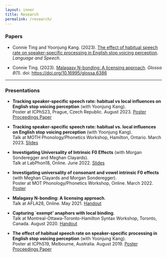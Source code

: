 ```yaml
---
layout: inner
title: Research
permalink: /research/
---
```


### Papers
  
- Connie Ting and Yoonjung Kang. (2023). [The effect of habitual speech rate on speaker-specific processing in English stop voicing perception](https://journals.sagepub.com/doi/10.1177/00238309231188078). _Language and Speech_.

- Connie Ting. (2023). [Malagasy N-bonding: A licensing approach](https://www.glossa-journal.org/article/id/6386/). _Glossa 8_(1). doi: https://doi.org/10.16995/glossa.6386

***

### Presentations  

- **Tracking speaker-specific speech rate: habitual vs local influences on English stop voicing perception** (with Yoonjung Kang).  
  Poster at ICPhS23, Prague, Czech Republic. August 2023. [Poster](ICPhS23_Eng_SpeechRate.pdf) [Proceedings Paper](ICPhS23.pdf)

- **Tracking speaker-specific speech rate: habitual vs. local influences on English stop voicing perception** (with Yoonjung Kang).  
  Talk at MOTH Phonology/Phonetics Workshop, Hamilton, Ontario. March 2023. [Slides]()

- **Investigating Universality of Intrinsic F0 Effects** (with Morgan Sonderegger and Meghan Clayards).  
  Talk at LabPhon18, Online. June 2022. [Slides](LabPhon_IF0.pdf)

- **Investigating universality of consonant and vowel intrinsic F0 effects** (with Meghan Clayards and Morgan Sonderegger).  
  Poster at MOT Phonology/Phonetics Workshop, Online. March 2022. [Poster](MOT_Universal_IF0.pdf)

- **Malagasy N-bonding: A licensing approach**.  
  Talk at AFLA28, Online. May 2021.  [Handout](AFLA_handout.pdf)

- **Capturing `exempt' anaphors with local binding**.  
  Talk at Montreal-Ottawa-Toronto-Hamilton Syntax Workshop, Toronto, Canada. August 2020. [Handout](MOTH2020_handout.pdf)

- **The effect of habitual speech rate on speaker-specific processing in English stop voicing perception** (with Yoonjung Kang).  
  Poster at ICPhS19, Melbourne, Australia. August 2019. [Poster](ICPhS19_poster.pdf) [Proceedings Paper](ICPhS19_VOT.pdf)
